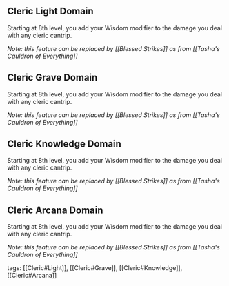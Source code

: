 ## Cleric Light Domain

Starting at 8th level, you add your Wisdom modifier to the damage you deal with any cleric cantrip.

*Note: this feature can be replaced by [[Blessed Strikes]] as from [[Tasha's Cauldron of Everything]]*

## Cleric Grave Domain

Starting at 8th level, you add your Wisdom modifier to the damage you deal with any cleric cantrip.

*Note: this feature can be replaced by [[Blessed Strikes]] as from [[Tasha's Cauldron of Everything]]*

## Cleric Knowledge Domain

Starting at 8th level, you add your Wisdom modifier to the damage you deal with any cleric cantrip.

*Note: this feature can be replaced by [[Blessed Strikes]] as from [[Tasha's Cauldron of Everything]]*

## Cleric Arcana Domain

Starting at 8th level, you add your Wisdom modifier to the damage you deal with any cleric cantrip.

*Note: this feature can be replaced by [[Blessed Strikes]] as from [[Tasha's Cauldron of Everything]]*

tags: [[Cleric#Light]], [[Cleric#Grave]], [[Cleric#Knowledge]], [[Cleric#Arcana]]